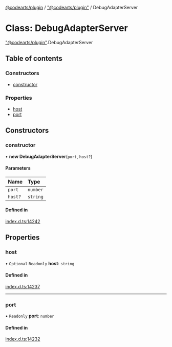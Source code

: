 [@codearts/plugin](../README.md) / ["@codearts/plugin"](../modules/_codearts_plugin_.md) / DebugAdapterServer

# Class: DebugAdapterServer

["@codearts/plugin"](../modules/_codearts_plugin_.md).DebugAdapterServer

## Table of contents

### Constructors

- [constructor](codearts_plugin_.DebugAdapterServer.md#constructor)

### Properties

- [host](codearts_plugin_.DebugAdapterServer.md#host)
- [port](codearts_plugin_.DebugAdapterServer.md#port)

## Constructors

### constructor

• **new DebugAdapterServer**(`port`, `host?`)

#### Parameters

| Name | Type |
| :------ | :------ |
| `port` | `number` |
| `host?` | `string` |

#### Defined in

[index.d.ts:14242](https://github.com/huaweicloud/cloudide-plugin-api/blob/b58031b/index.d.ts#L14242)

## Properties

### host

• `Optional` `Readonly` **host**: `string`

#### Defined in

[index.d.ts:14237](https://github.com/huaweicloud/cloudide-plugin-api/blob/b58031b/index.d.ts#L14237)

___

### port

• `Readonly` **port**: `number`

#### Defined in

[index.d.ts:14232](https://github.com/huaweicloud/cloudide-plugin-api/blob/b58031b/index.d.ts#L14232)
